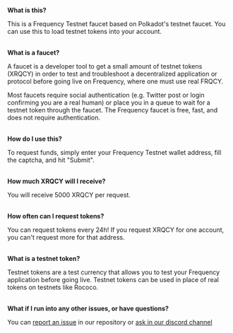 **What is this?**

This is a Frequency Testnet faucet based on Polkadot's testnet faucet. You can use this to load testnet tokens into your account.
<br><br>

**What is a faucet?**

A faucet is a developer tool to get a small amount of testnet tokens (XRQCY) in order to test and troubleshoot a decentralized application or protocol before going live on Frequency, where one must use real FRQCY.

Most faucets require social authentication (e.g. Twitter post or login confirming you are a real human) or place you in a queue to wait for a testnet token through the faucet. The Frequency faucet is free, fast, and does not require authentication.
<br><br>

**How do I use this?**

To request funds, simply enter your Frequency Testnet wallet address, fill the captcha, and hit "Submit".
<br><br>

**How much XRQCY will I receive?**

You will receive 5000 XRQCY per request.
<br><br>

**How often can I request tokens?**

You can request tokens every 24h! If you request XRQCY for one account, you can't request more for that address.
<br><br>

**What is a testnet token?**

Testnet tokens are a test currency that allows you to test your Frequency application before going live. Testnet tokens can be used in place of real tokens on testnets like Rococo.
<br><br>

**What if I run into any other issues, or have questions?**

You can [report an issue](https://github.com/frequency-chain/testnet-faucet/issues) in our repository or [ask in our discord channel](https://discord.com/channels/969001918460469250/969308337864867840)
